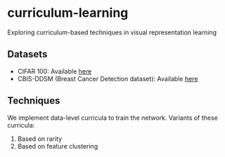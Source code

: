 # curriculum-learning
Exploring curriculum-based techniques in visual representation learning 


## Datasets
- CIFAR 100: Available [here](https://www.cs.toronto.edu/~kriz/cifar.html)
- CBIS-DDSM (Breast Cancer Detection dataset): Available [here](https://wiki.cancerimagingarchive.net/pages/viewpage.action?pageId=22516629)

## Techniques
We implement data-level curricula to train the network. Variants of these curricula:
1. Based on rarity
2. Based on feature clustering




